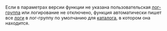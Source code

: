 Если в параметрах версии функции не указана пользовательская [лог-группа](../../logging/concepts/log-group.md) или логирование не отключено, функция автоматически пишет все [логи](../../functions/concepts/logs.md) в лог-группу по умолчанию для [каталога](../../resource-manager/concepts/resources-hierarchy.md#folder), в котором она находится.